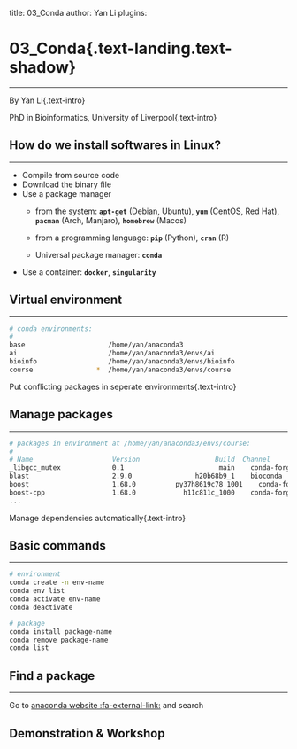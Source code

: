 title: 03_Conda
author: Yan Li
plugins:

<slide class="bg-black-blue aligncenter" image="https://source.unsplash.com/C1HhAQrbykQ/ .dark">

# 03_Conda{.text-landing.text-shadow}

---

By Yan Li{.text-intro}

PhD in Bioinformatics, University of Liverpool{.text-intro}
    
<slide class="bg-light aligncenter">

## How do we install softwares in Linux?

---

- Compile from source code
- Download the binary file
- Use a package manager
  - from the system\:
    **`apt-get`** (Debian, Ubuntu), **`yum`** (CentOS, Red Hat), **`pacman`** (Arch, Manjaro), **`homebrew`** (Macos)

  - from a programming language\:
    **`pip`** (Python), **`cran`** (R)

  - Universal package manager\:
    **`conda`**
- Use a container\: **`docker`**, **`singularity`**

<slide class="bg-light aligncenter size-60">

## Virtual environment

---

```sh
# conda environments:
#
base                     /home/yan/anaconda3
ai                       /home/yan/anaconda3/envs/ai
bioinfo                  /home/yan/anaconda3/envs/bioinfo
course                *  /home/yan/anaconda3/envs/course
```

Put conflicting packages in seperate environments{.text-intro}

<slide class="bg-light aligncenter size-60">

## Manage packages

---

```sh
# packages in environment at /home/yan/anaconda3/envs/course:
#
# Name                    Version                   Build  Channel
_libgcc_mutex             0.1                        main    conda-forge
blast                     2.9.0                h20b68b9_1    bioconda
boost                     1.68.0          py37h8619c78_1001    conda-forge
boost-cpp                 1.68.0            h11c811c_1000    conda-forge
...
```

Manage dependencies automatically{.text-intro}

<slide class="bg-light aligncenter size-60">

## Basic commands

---

```sh
# environment
conda create -n env-name
conda env list
conda activate env-name
conda deactivate

# package
conda install package-name
conda remove package-name
conda list
```

<slide class="bg-light aligncenter">

## Find a package

---

Go to [anaconda website  :fa-external-link:](https://anaconda.org/) and search

<slide class="bg-light aligncenter">

## Demonstration & Workshop